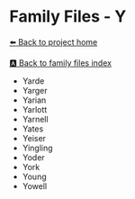 # Family Files - Y


[:arrow_left: Back to project home](https://github.com/FyoAtEPL/VerticalFiles "Back to project home")

[:a: Back to family files index](https://github.com/FyoAtEPL/VerticalFiles/blob/main/FamilyNameIndex.md "Back to family files index")

- Yarde
- Yarger
- Yarian
- Yarlott
- Yarnell
- Yates
- Yeiser
- Yingling
- Yoder
- York
- Young
- Yowell
